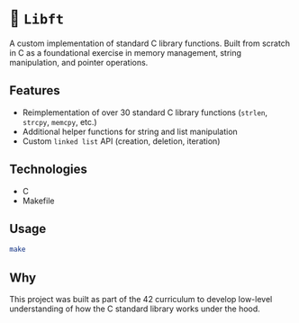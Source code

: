 # 📁 `Libft`

A custom implementation of standard C library functions. Built from scratch in C as a foundational exercise in memory management, string manipulation, and pointer operations.

## Features
- Reimplementation of over 30 standard C library functions (`strlen`, `strcpy`, `memcpy`, etc.)
- Additional helper functions for string and list manipulation
- Custom `linked list` API (creation, deletion, iteration)

## Technologies
- C
- Makefile

## Usage
```bash
make
```
## Why
This project was built as part of the 42 curriculum to develop low-level understanding of how the C standard library works under the hood.
